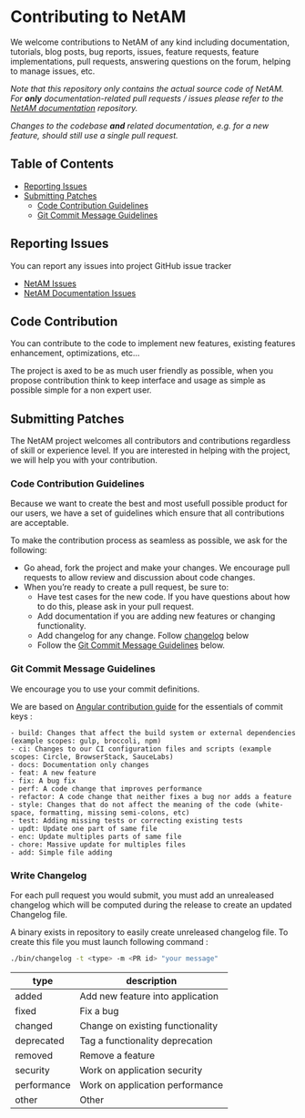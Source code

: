 # Contributing to NetAM

We welcome contributions to NetAM of any kind including documentation, tutorials,
blog posts, bug reports, issues, feature requests, feature implementations, pull requests,
answering questions on the forum, helping to manage issues, etc.

*Note that this repository only contains the actual source code of NetAM.
For **only** documentation-related pull requests / issues please refer to the [NetAM documentation](https://github.com/NetAM-OSC/documentation) repository.*

*Changes to the codebase **and** related documentation, e.g. for a new feature, should still use a single pull request.*

## Table of Contents

* [Reporting Issues](#reporting-issues)
* [Submitting Patches](#submitting-patches)
  * [Code Contribution Guidelines](#code-contribution-guidelines)
  * [Git Commit Message Guidelines](#git-commit-message-guidelines)

## Reporting Issues

You can report any issues into project GitHub issue tracker

- [NetAM Issues](https://github.com/NetaM-OSC/NetAM/issues)
- [NetAM Documentation Issues](https://github.com/NetaM-OSC/documentation/issues)

## Code Contribution

You can contribute to the code to implement new features, existing features enhancement, optimizations, etc…

The project is axed to be as much user friendly as possible, when you propose contribution think to keep
interface and usage as simple as possible simple for a non expert user.

## Submitting Patches

The NetAM project welcomes all contributors and contributions regardless of skill or experience level.
If you are interested in helping with the project, we will help you with your contribution.

### Code Contribution Guidelines

Because we want to create the best and most usefull possible product for our users, we have a set of guidelines which ensure that all contributions are acceptable.

To make the contribution process as seamless as possible, we ask for the following:

* Go ahead, fork the project and make your changes.  We encourage pull requests to allow review and discussion about code changes.
* When you’re ready to create a pull request, be sure to:
    * Have test cases for the new code. If you have questions about how to do this, please ask in your pull request.
    * Add documentation if you are adding new features or changing functionality.
    * Add changelog for any change. Follow [changelog](#write-changelog) below
    * Follow the [Git Commit Message Guidelines](#git-commit-message-guidelines) below.

### Git Commit Message Guidelines

We encourage you to use your commit definitions.

We are based on [Angular contribution guide](https://github.com/angular/angular/blob/master/CONTRIBUTING.md#-coding-rules) for the essentials of commit keys :

```text
- build: Changes that affect the build system or external dependencies (example scopes: gulp, broccoli, npm)
- ci: Changes to our CI configuration files and scripts (example scopes: Circle, BrowserStack, SauceLabs)
- docs: Documentation only changes
- feat: A new feature
- fix: A bug fix
- perf: A code change that improves performance
- refactor: A code change that neither fixes a bug nor adds a feature
- style: Changes that do not affect the meaning of the code (white-space, formatting, missing semi-colons, etc)
- test: Adding missing tests or correcting existing tests
- updt: Update one part of same file
- enc: Update multiples parts of same file
- chore: Massive update for multiples files
- add: Simple file adding
```

### Write Changelog

For each pull request you would submit, you must add an unrealeased changelog which will be computed during the release to create an updated Changelog file.

A binary exists in repository to easily create unreleased changelog file. To create this file you must launch following command :

```bash
./bin/changelog -t <type> -m <PR id> "your message"
```

| type        | description                      |
| ----------- | -------------------------------- |
| added       | Add new feature into application |
| fixed       | Fix a bug                        |
| changed     | Change on existing functionality |
| deprecated  | Tag a functionality deprecation  |
| removed     | Remove a feature                 |
| security    | Work on application security     |
| performance | Work on application performance  |
| other       | Other                            |
